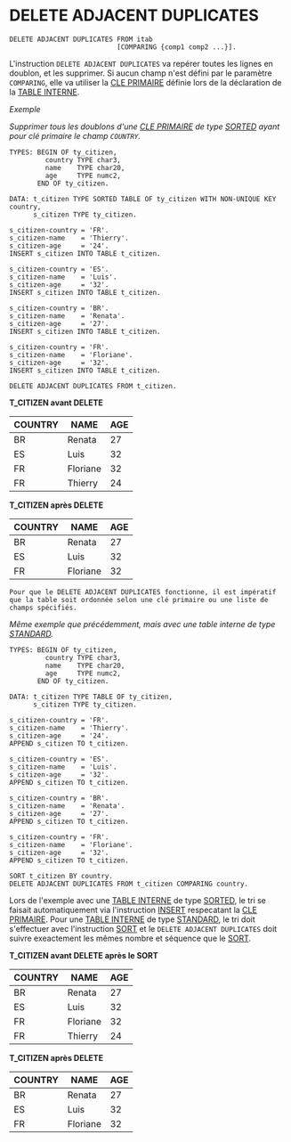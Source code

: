# **DELETE ADJACENT DUPLICATES**

```JS
DELETE ADJACENT DUPLICATES FROM itab
                           [COMPARING {comp1 comp2 ...}].
```

L'instruction `DELETE ADJACENT DUPLICATES` va repérer toutes les lignes en doublon, et les supprimer. Si aucun champ n'est défini par le paramètre `COMPARING`, elle va utiliser la [CLE PRIMAIRE](../../10_Tables_Internes/06_Primary_Key.md) définie lors de la déclaration de la [TABLE INTERNE](../../10_Tables_Internes/01_Tables_Internes.md).

_Exemple_

_Supprimer tous les doublons d'une [CLE PRIMAIRE](../../10_Tables_Internes/06_Primary_Key.md) de type [SORTED](../../10_Tables_Internes/03_Type_Sorted.md) ayant pour clé primaire le champ `COUNTRY`._

```JS
TYPES: BEGIN OF ty_citizen,
         country TYPE char3,
         name    TYPE char20,
         age     TYPE numc2,
       END OF ty_citizen.

DATA: t_citizen TYPE SORTED TABLE OF ty_citizen WITH NON-UNIQUE KEY country,
      s_citizen TYPE ty_citizen.

s_citizen-country = 'FR'.
s_citizen-name    = 'Thierry'.
s_citizen-age     = '24'.
INSERT s_citizen INTO TABLE t_citizen.

s_citizen-country = 'ES'.
s_citizen-name    = 'Luis'.
s_citizen-age     = '32'.
INSERT s_citizen INTO TABLE t_citizen.

s_citizen-country = 'BR'.
s_citizen-name    = 'Renata'.
s_citizen-age     = '27'.
INSERT s_citizen INTO TABLE t_citizen.

s_citizen-country = 'FR'.
s_citizen-name    = 'Floriane'.
s_citizen-age     = '32'.
INSERT s_citizen INTO TABLE t_citizen.

DELETE ADJACENT DUPLICATES FROM t_citizen.
```

**T_CITIZEN avant DELETE**

| **COUNTRY** | **NAME** | **AGE** |
| ----------- | -------- | ------- |
| BR          | Renata   | 27      |
| ES          | Luis     | 32      |
| FR          | Floriane | 32      |
| FR          | Thierry  | 24      |

**T_CITIZEN après DELETE**

| **COUNTRY** | **NAME** | **AGE** |
| ----------- | -------- | ------- |
| BR          | Renata   | 27      |
| ES          | Luis     | 32      |
| FR          | Floriane | 32      |

    Pour que le DELETE ADJACENT DUPLICATES fonctionne, il est impératif que la table soit ordonnée selon une clé primaire ou une liste de champs spécifiés.

_Même exemple que précédemment, mais avec une table interne de type [STANDARD](../../10_Tables_Internes/03_Type_Sorted.md)._

```JS
TYPES: BEGIN OF ty_citizen,
         country TYPE char3,
         name    TYPE char20,
         age     TYPE numc2,
       END OF ty_citizen.

DATA: t_citizen TYPE TABLE OF ty_citizen,
      s_citizen TYPE ty_citizen.

s_citizen-country = 'FR'.
s_citizen-name    = 'Thierry'.
s_citizen-age     = '24'.
APPEND s_citizen TO t_citizen.

s_citizen-country = 'ES'.
s_citizen-name    = 'Luis'.
s_citizen-age     = '32'.
APPEND s_citizen TO t_citizen.

s_citizen-country = 'BR'.
s_citizen-name    = 'Renata'.
s_citizen-age     = '27'.
APPEND s_citizen TO t_citizen.

s_citizen-country = 'FR'.
s_citizen-name    = 'Floriane'.
s_citizen-age     = '32'.
APPEND s_citizen TO t_citizen.

SORT t_citizen BY country.
DELETE ADJACENT DUPLICATES FROM t_citizen COMPARING country.
```

Lors de l'exemple avec une [TABLE INTERNE](../../10_Tables_Internes/01_Tables_Internes.md) de type [SORTED](../../10_Tables_Internes/01_Tables_Internes.md), le tri se faisait automatiquement via l'instruction [INSERT](../../11_Instructions_itab/01_Insert/01_Insert_into_itab.md) respecatant la [CLE PRIMAIRE](../../10_Tables_Internes/06_Primary_Key.md). Pour une [TABLE INTERNE](../../10_Tables_Internes/01_Tables_Internes.md) de type [STANDARD](../../10_Tables_Internes/02_Type_Standard.md), le tri doit s'effectuer avec l'instruction [SORT](../06_Sort/01_Sort_itab.md) et le `DELETE ADJACENT DUPLICATES` doit suivre exeactement les mêmes nombre et séquence que le [SORT](../06_Sort/01_Sort_itab.md).

**T_CITIZEN avant DELETE après le SORT**

| **COUNTRY** | **NAME** | **AGE** |
| ----------- | -------- | ------- |
| BR          | Renata   | 27      |
| ES          | Luis     | 32      |
| FR          | Floriane | 32      |
| FR          | Thierry  | 24      |

**T_CITIZEN après DELETE**

| **COUNTRY** | **NAME** | **AGE** |
| ----------- | -------- | ------- |
| BR          | Renata   | 27      |
| ES          | Luis     | 32      |
| FR          | Floriane | 32      |
